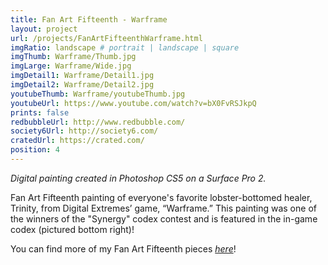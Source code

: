 ```yaml
---
title: Fan Art Fifteenth - Warframe
layout: project
url: /projects/FanArtFifteenthWarframe.html
imgRatio: landscape # portrait | landscape | square
imgThumb: Warframe/Thumb.jpg
imgLarge: Warframe/Wide.jpg
imgDetail1: Warframe/Detail1.jpg
imgDetail2: Warframe/Detail2.jpg
youtubeThumb: Warframe/youtubeThumb.jpg
youtubeUrl: https://www.youtube.com/watch?v=bX0FvRSJkpQ
prints: false
redbubbleUrl: http://www.redbubble.com/
society6Url: http://society6.com/
cratedUrl: https://crated.com/
position: 4
---
```

*Digital painting created in Photoshop CS5 on a Surface Pro 2.*

Fan Art Fifteenth painting of everyone's favorite lobster-bottomed healer, Trinity,
 from Digital Extremes’ game, “Warframe.” This painting was one of the winners
 of the "Synergy" codex contest and is featured in the in-game codex (pictured bottom right)!

You can find more of my Fan Art Fifteenth pieces [*here*](http://alyssamay-art.tumblr.com/tagged/fan-art-fifteenth)! 